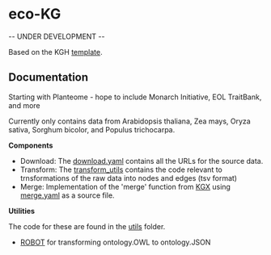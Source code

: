 eco-KG
================================================
-- UNDER DEVELOPMENT --

Based on the KGH [template](https://github.com/Knowledge-Graph-Hub/kg-dtm-template/generate). 

Documentation
------------------------------------------------

Starting with Planteome - hope to include Monarch Initiative, EOL TraitBank, and more

Currently only contains data from Arabidopsis thaliana, Zea mays, Oryza sativa, Sorghum bicolor, and Populus trichocarpa.

**Components**

- Download: The [download.yaml](download.yaml) contains all the URLs for the source data.
- Transform: The [transform_utils](project_name/transform_utils) contains the code relevant to trnsformations of the raw data into nodes and edges (tsv format)
- Merge: Implementation of the 'merge' function from [KGX](https://github.com/biolink/kgx) using [merge.yaml](merge.yaml) as a source file.

**Utilities**

The code for these are found in the [utils](project_name/utils) folder.

- [ROBOT](https://github.com/ontodev/robot) for transforming ontology.OWL to ontology.JSON
